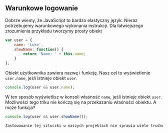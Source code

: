 
## Warunkowe logowanie

Dobrze wiemy, że JavaScript to bardzo elastyczny język. Nieraz potrzebujemy warunkowego
wykonania instrukcji. Dla łatwiejszego zrozumienia przykładu tworzymy prosty obiekt

```javascript
var user = {
	name: 'Luke',
	showName: function() {
		return 'Name: ' + this.name;
	}
};
```

Obiekt użytkownika zawiera nazwę i funkcję. Nasz cel to wyświetlenie `user.name`, jeśli
istnieje obiekt `user`.

```javascript
console.log(user && user.name);
```

W ten sposób wyświetlisz w konsoli właśność `name`, jeśli istnieje obiekt `user`.
Możliwości tego triku nie kończą się na przekazaniu właśności obiektu. A może funkcja?

```javascript
console.log(user && user.showName());

Zastowowanie tej sztuczki w naszych projektach nie sprawia wiele trudności.
